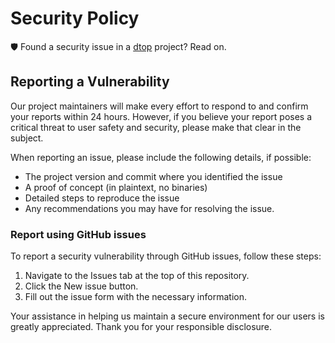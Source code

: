 # Security Policy

🛡️ Found a security issue in a [dtop](https://github.com/0x6flab/dtop) project? Read on.

## Reporting a Vulnerability

Our project maintainers will make every effort to respond to and confirm your reports within 24 hours. However, if you believe your report poses a critical threat to user safety and security, please make that clear in the subject.

When reporting an issue, please include the following details, if possible:

- The project version and commit where you identified the issue
- A proof of concept (in plaintext, no binaries)
- Detailed steps to reproduce the issue
- Any recommendations you may have for resolving the issue.

### Report using GitHub issues

To report a security vulnerability through GitHub issues, follow these steps:

1. Navigate to the Issues tab at the top of this repository.
2. Click the New issue button.
3. Fill out the issue form with the necessary information.

Your assistance in helping us maintain a secure environment for our users is greatly appreciated. Thank you for your responsible disclosure.
